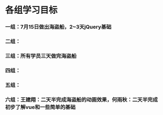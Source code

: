 # 各组学习目标

### 一组：7月15日做出海盗船，2~3天jQuery基础
### 二组：
### 三组：所有学员三天做完海盗船
### 四组：
### 五组：
### 六组：王建翔：二天半完成海盗船的动画效果，何雨秋：二天半完成初步了解vue和一些简单的基础